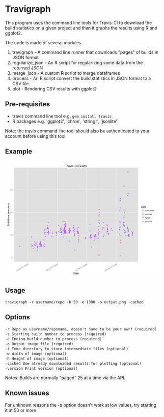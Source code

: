 Travigraph
==========

This program uses the command line tools for Travis-CI to download the build statistics on a given project
and then it graphs the results using R and ggplot2.

The code is made of several modules

1. travigraph - A command line runner that downloads "pages" of builds in JSON format
2. regularize\_json - An R script for regularizing some data from the returned JSON
3. merge\_json - A custom R script to merge dataframes
4. process - An R script convert the build statistics in JSON format to a CSV file
4. plot - Rendering CSV results with ggplot2


Pre-requisites
---------------

- travis command line tool e.g. `gem install travis`
- R packages e.g. 'ggplot2', 'chron', 'stringr', 'jsonlite'

Note: the travis command line tool should also be authenticated to your account before using this tool

Example
-------

![](output.png)

Usage
----

    travigraph -r username/repo -b 50 -e 1000 -o output.png -cached

Options
-------

    -r Repo as username/reponame, doesn't have to be your own! (required)
    -s Starting build number to process (required)
    -e Ending build number to process (required)
    -o Output image file (required)
    -t Temp directory to store intermediate files (optional)
    -w Width of image (optional)
    -h Height of image (optional)
    -cached Use already downloaded results for plotting (optional)
    -version Print version (optional)

Notes: Builds are normally "paged" 25 at a time via the API.

Known issues
-----------

For unknown reasons the -b option doesn't work at low values, try starting it at 50 or more
